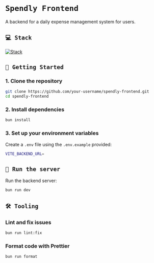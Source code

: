 # `Spendly Frontend`

A backend for a daily expense management system for users.

## `💻 Stack`
[![Stack](https://skillicons.dev/icons?i=ts,bun,vue,tailwindcss,html,css)](https://skillicons.dev)

## `🏁 Getting Started`

### 1. Clone the repository

```sh
git clone https://github.com/your-username/spendly-frontend.git
cd spendly-frontend
```

### 2. Install dependencies
```sh
bun install
```

### 3. Set up your environment variables
Create a `.env` file using the `.env.example` provided:
```sh
VITE_BACKEND_URL=
```

## `🚀 Run the server`
Run the backend server:
```sh
bun run dev
```

## `🛠️ Tooling`
### Lint and fix issues
```sh
bun run lint:fix
```

### Format code with Prettier
```sh
bun run format
```
